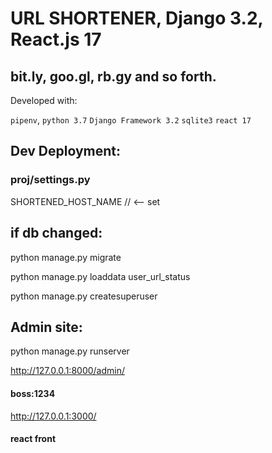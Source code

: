# URL SHORTENER, Django 3.2, React.js 17
## bit.ly, goo.gl, rb.gy and so forth.

Developed with:

`pipenv`,
`python 3.7`
`Django Framework 3.2`
`sqlite3`
`react 17`

## Dev Deployment:

### proj/settings.py
SHORTENED_HOST_NAME // <-- set         

## if db changed:

python manage.py migrate    

python manage.py loaddata user_url_status

python manage.py createsuperuser

## Admin site:

python manage.py runserver

http://127.0.0.1:8000/admin/    
#### boss:1234

http://127.0.0.1:3000/
#### react front

